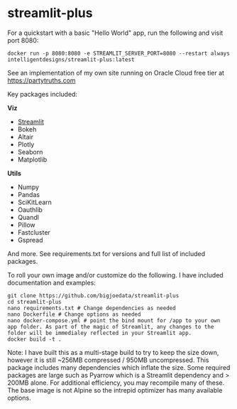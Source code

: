 # streamlit-plus
For a quickstart with a basic "Hello World" app, run the following and visit port 8080:

    docker run -p 8080:8080 -e STREAMLIT_SERVER_PORT=8080 --restart always intelligentdesigns/streamlit-plus:latest

See an implementation of my own site running on Oracle Cloud free tier at https://partytruths.com

Key packages included:

**Viz**
- [Streamlit](https://www.streamlit.io/)
- Bokeh
- Altair
- Plotly
- Seaborn
- Matplotlib

**Utils** 
- Numpy
- Pandas 
- SciKitLearn
- Oauthlib
- Quandl
- Pillow
- Fastcluster
- Gspread

And more. See requirements.txt for versions and full list of included packages. 

To roll your own image and/or customize do the following. I have included documentation and examples:

    git clone https://github.com/bigjoedata/streamlit-plus
    cd streamlit-plus
    nano requirements.txt # Change dependencies as needed
    nano Dockerfile # Change options as needed
    nano docker-compose.yml # point the bind mount for /app to your own app folder. As part of the magic of Streamlit, any changes to the folder will be immedialey reflected in your Streamlit app.
    docker build -t .

Note: I have built this as a multi-stage build to try to keep the size down, however it is still ~256MB compressed / 950MB uncompressed. This package includes many dependencies which inflate the size. Some required packages are large such as Pyarrow which is a Streamlit dependency and > 200MB alone. For additional efficiency, you may recompile many of these. The base image is not Alpine so the intrepid optimizer has many available options.
